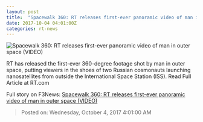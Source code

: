 ```yaml
---
layout: post
title:  "Spacewalk 360: RT releases first-ever panoramic video of man in outer space (VIDEO)"
date: 2017-10-04 04:01:00Z
categories: rt-news
---
```


![Spacewalk 360: RT releases first-ever panoramic video of man in outer space (VIDEO)](https://cdni.rt.com/files/2017.10/article/59d45c68fc7e93d0428b4567.png)

RT has released the first-ever 360-degree footage shot by man in outer space, putting viewers in the shoes of two Russian cosmonauts launching nanosatellites from outside the International Space Station (ISS). Read Full Article at RT.com


Full story on F3News: [Spacewalk 360: RT releases first-ever panoramic video of man in outer space (VIDEO)](http://www.f3nws.com/n/WDsKsG)

> Posted on: Wednesday, October 4, 2017 4:01:00 AM
